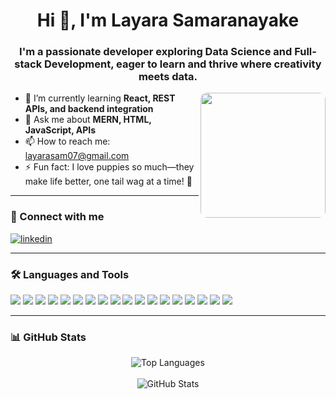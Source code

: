 <h1 align="center">Hi 👋, I'm Layara Samaranayake</h1>
<h3 align="center">I'm a passionate developer exploring Data Science and Full-stack Development, eager to learn and thrive where creativity meets data.</h3>

<p align="left">
  <img src="https://github.com/user-attachments/assets/89f8e658-0a14-41b9-8bd5-afc3abbb0dae" width="200" align="right" style="border-radius: 10px;" />
</p>

- 🌱 I’m currently learning **React, REST APIs, and backend integration**  
- 💬 Ask me about **MERN, HTML, JavaScript, APIs**  
- 📫 How to reach me: [layarasam07@gmail.com](mailto:layarasam07@gmail.com)  
- ⚡ Fun fact: I love puppies so much—they make life better, one tail wag at a time! 🐶  

---

### 🔗 Connect with me

<p align="left">
  <a href="https://www.linkedin.com/in/layara-samaranayake-621a53268/" target="blank">
    <img align="center" src="https://img.shields.io/badge/LinkedIn-blue?style=flat-square&logo=linkedin&logoColor=white" alt="linkedin"/>
  </a>
</p>

---

### 🛠️ Languages and Tools

<p align="left">
  <img src="https://img.shields.io/badge/Python-3776AB?style=for-the-badge&logo=python&logoColor=white"/>
  <img src="https://img.shields.io/badge/Node.js-339933?style=for-the-badge&logo=nodedotjs&logoColor=white"/>
  <img src="https://img.shields.io/badge/Express.js-000000?style=for-the-badge&logo=express&logoColor=white"/>
  <img src="https://img.shields.io/badge/MongoDB-47A248?style=for-the-badge&logo=mongodb&logoColor=white"/>
  <img src="https://img.shields.io/badge/R-276DC3?style=for-the-badge&logo=r&logoColor=white"/>
  <img src="https://img.shields.io/badge/Kotlin-7F52FF?style=for-the-badge&logo=kotlin&logoColor=white"/>
  <img src="https://img.shields.io/badge/Android%20Studio-3DDC84?style=for-the-badge&logo=android-studio&logoColor=white"/>
  <img src="https://img.shields.io/badge/Tailwind_CSS-38B2AC?style=for-the-badge&logo=tailwind-css&logoColor=white"/>
  <img src="https://img.shields.io/badge/Java-ED8B00?style=for-the-badge&logo=java&logoColor=white"/>
  <img src="https://img.shields.io/badge/MySQL-005C84?style=for-the-badge&logo=mysql&logoColor=white"/>
  <img src="https://img.shields.io/badge/HTML5-E34F26?style=for-the-badge&logo=html5&logoColor=white"/>
  <img src="https://img.shields.io/badge/CSS3-1572B6?style=for-the-badge&logo=css3&logoColor=white"/>
  <img src="https://img.shields.io/badge/JavaScript-F7DF1E?style=for-the-badge&logo=javascript&logoColor=black"/>
  <img src="https://img.shields.io/badge/React-20232A?style=for-the-badge&logo=react&logoColor=61DAFB"/>
  <img src="https://img.shields.io/badge/API-FF6F00?style=for-the-badge&logo=apid&logoColor=white"/>
  <img src="https://img.shields.io/badge/Git-F05032?style=for-the-badge&logo=git&logoColor=white"/>
  <img src="https://img.shields.io/badge/GitHub-181717?style=for-the-badge&logo=github&logoColor=white"/>
  <img src="https://img.shields.io/badge/Eclipse-2C2255?style=for-the-badge&logo=eclipse&logoColor=white"/>
</p>

---

### 📊 GitHub Stats

<div align="center">
  <img src="https://github-readme-stats.vercel.app/api/top-langs/?username=layara-S&layout=compact&theme=github_dark&langs_count=10" alt="Top Languages" />
  <br><br>
  <img src="https://github-readme-stats.vercel.app/api?username=layara-S&show_icons=true&theme=github_dark&count_private=true" alt="GitHub Stats" />
</div>
